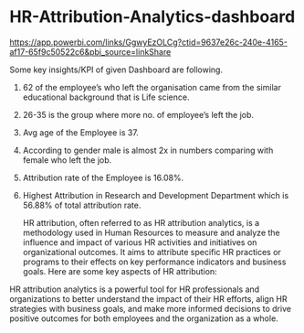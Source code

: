 # HR-Attribution-Analytics-dashboard

https://app.powerbi.com/links/GgwyEzOLCg?ctid=9637e26c-240e-4165-af17-65f9c50522c6&pbi_source=linkShare

Some key insights/KPI of given Dashboard are following.

1.	62 of the employee’s who left the organisation came from the similar educational background that is Life science.
2.	26-35 is the group where more no. of employee’s left the job.
3.	Avg age of the Employee is 37.
4.	According to gender male is almost 2x in numbers comparing with female who left the job.
5.	Attribution rate of the Employee is 16.08%.
6.	Highest Attribution in Research and Development Department which is 56.88% of total attribution rate.

      HR attribution, often referred to as HR attribution analytics, is a methodology used in Human Resources to measure and analyze the influence and impact of various HR activities and initiatives on organizational outcomes. It aims to attribute specific HR practices or programs to their effects on key performance indicators and business goals. Here are some key aspects of HR attribution:

   HR attribution analytics is a powerful tool for HR professionals and organizations to better understand the impact of their HR efforts, align HR strategies with business goals, and make more informed decisions to drive positive outcomes for both employees and the organization as a whole.



   
